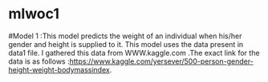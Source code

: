 # mlwoc1
#Model 1 :This model predicts the weight of an individual when his/her gender and height is supplied to it.
          This model uses the data present in data1 file. I gathered this data from WWW.kaggle.com .The exact link for the data is as follows :https://www.kaggle.com/yersever/500-person-gender-height-weight-bodymassindex.
